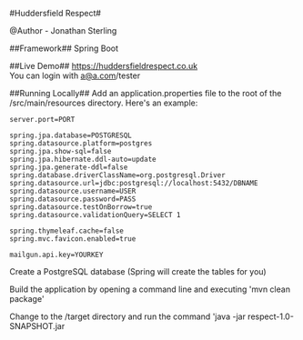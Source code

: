 #Huddersfield Respect#

@Author - Jonathan Sterling

##Framework##
Spring Boot

##Live Demo##
https://huddersfieldrespect.co.uk  
You can login with a@a.com/tester

##Running Locally##
Add an application.properties file to the root of the /src/main/resources directory.  Here's an example:
```
server.port=PORT

spring.jpa.database=POSTGRESQL
spring.datasource.platform=postgres
spring.jpa.show-sql=false
spring.jpa.hibernate.ddl-auto=update
spring.jpa.generate-ddl=false
spring.database.driverClassName=org.postgresql.Driver
spring.datasource.url=jdbc:postgresql://localhost:5432/DBNAME
spring.datasource.username=USER
spring.datasource.password=PASS
spring.datasource.testOnBorrow=true
spring.datasource.validationQuery=SELECT 1

spring.thymeleaf.cache=false
spring.mvc.favicon.enabled=true

mailgun.api.key=YOURKEY
```
Create a PostgreSQL database (Spring will create the tables for you)

Build the application by opening a command line and executing 'mvn clean package'

Change to the /target directory and run the command 'java -jar respect-1.0-SNAPSHOT.jar
